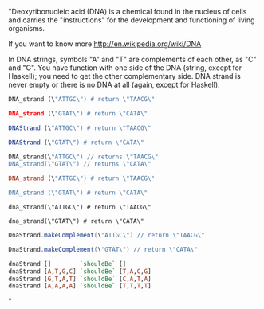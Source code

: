 "Deoxyribonucleic acid (DNA) is a chemical found in the nucleus of cells and carries the \"instructions\" for the development and functioning of living organisms.

If you want to know more http://en.wikipedia.org/wiki/DNA

In DNA strings, symbols \"A\" and \"T\" are complements of each other, as \"C\" and \"G\". 
You have function with one side of the DNA (string, except for Haskell); you need to get the other complementary side. DNA strand is never empty or there is no DNA at all (again, except for Haskell).


```python
DNA_strand (\"ATTGC\") # return \"TAACG\"

DNA_strand (\"GTAT\") # return \"CATA\"
```

```javascript
DNAStrand (\"ATTGC\") # return \"TAACG\"

DNAStrand (\"GTAT\") # return \"CATA\" 
```

```php
DNA_strand(\"ATTGC\") // returns \"TAACG\"
DNA_strand(\"GTAT\") // returns \"CATA\"
```

```ruby
DNA_strand (\"ATTGC\") # return \"TAACG\"

DNA_strand (\"GTAT\") # return \"CATA\"
```

```crystal
dna_strand(\"ATTGC\") # return \"TAACG\"

dna_strand(\"GTAT\") # return \"CATA\"
```

```java
DnaStrand.makeComplement(\"ATTGC\") // return \"TAACG\"

DnaStrand.makeComplement(\"GTAT\") // return \"CATA\"
```

```haskell
dnaStrand []        `shouldBe` []
dnaStrand [A,T,G,C] `shouldBe` [T,A,C,G]
dnaStrand [G,T,A,T] `shouldBe` [C,A,T,A]
dnaStrand [A,A,A,A] `shouldBe` [T,T,T,T]
```

"